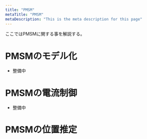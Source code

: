 ```yaml
---
title: "PMSM"
metaTitle: "PMSM"
metaDescription: "This is the meta description for this page"
---
```


ここではPMSMに関する事を解説する。

# PMSMのモデル化
- 整備中

# PMSMの電流制御
- 整備中

# PMSMの位置推定
